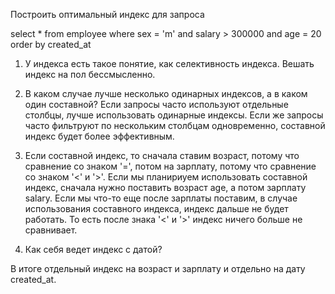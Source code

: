 Построить оптимальный индекс для запроса

select *
from employee
where sex = 'm' 
and salary > 300000
and age = 20
order by created_at

1) У индекса есть такое понятие, как селективность индекса. Вешать индекс на пол бессмысленно.
2) В каком случае лучше несколько одинарных индексов, а в каком один составной?
Если запросы часто используют отдельные столбцы, лучше использовать одинарные индексы. Если же запросы часто фильтруют по нескольким столбцам одновременно, составной индекс будет более эффективным.

3) Если составной индекс, то сначала ставим возраст, потому что сравнение со знаком '=', потом на зарплату, потому что сравнение со знаком '<' и '>'. Если мы планириуем использовать составной индекс, сначала нужно поставить возраст age, а потом зарплату salary. Если мы что-то еще после зарплаты поставим, в случае использования составного индекса, индекс дальше не будет работать. То есть после знака '<' и '>' индекс ничего больше не сравнивает.

4) Как себя ведет индекс с датой?

В итоге отдельный индекс на возраст и зарплату и отдельно на дату created_at.
